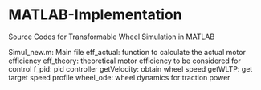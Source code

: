 # MATLAB-Implementation
Source Codes for Transformable Wheel Simulation in MATLAB

Simul_new.m: Main file
eff_actual: function to calculate the actual motor efficiency
eff_theory: theoretical motor efficiency to be considered for control 
f_pid: pid controller
getVelocity: obtain wheel speed
getWLTP: get target speed profile
wheel_ode: wheel dynamics for traction power
